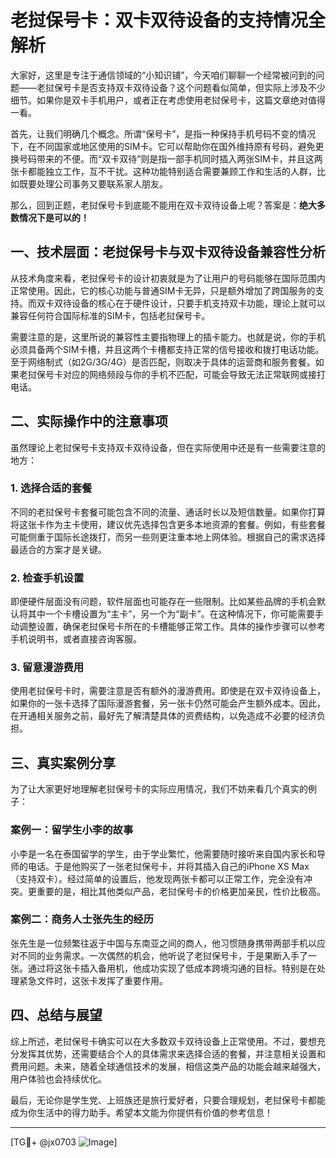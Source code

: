 # 老挝保号卡：双卡双待设备的支持情况全解析

大家好，这里是专注于通信领域的“小知识铺”，今天咱们聊聊一个经常被问到的问题——老挝保号卡是否支持双卡双待设备？这个问题看似简单，但实际上涉及不少细节。如果你是双卡手机用户，或者正在考虑使用老挝保号卡，这篇文章绝对值得一看。

首先，让我们明确几个概念。所谓“保号卡”，是指一种保持手机号码不变的情况下，在不同国家或地区使用的SIM卡。它可以帮助你在国外维持原有号码，避免更换号码带来的不便。而“双卡双待”则是指一部手机同时插入两张SIM卡，并且这两张卡都能独立工作，互不干扰。这种功能特别适合需要兼顾工作和生活的人群，比如既要处理公司事务又要联系家人朋友。

那么，回到正题，老挝保号卡到底能不能用在双卡双待设备上呢？答案是：**绝大多数情况下是可以的！**

## 一、技术层面：老挝保号卡与双卡双待设备兼容性分析

从技术角度来看，老挝保号卡的设计初衷就是为了让用户的号码能够在国际范围内正常使用。因此，它的核心功能与普通SIM卡无异，只是额外增加了跨国服务的支持。而双卡双待设备的核心在于硬件设计，只要手机支持双卡功能，理论上就可以兼容任何符合国际标准的SIM卡，包括老挝保号卡。

需要注意的是，这里所说的兼容性主要指物理上的插卡能力。也就是说，你的手机必须具备两个SIM卡槽，并且这两个卡槽都支持正常的信号接收和拨打电话功能。至于网络制式（如2G/3G/4G）是否匹配，则取决于具体的运营商和服务套餐。如果老挝保号卡对应的网络频段与你的手机不匹配，可能会导致无法正常联网或接打电话。

## 二、实际操作中的注意事项

虽然理论上老挝保号卡支持双卡双待设备，但在实际使用中还是有一些需要注意的地方：

### 1. **选择合适的套餐**
   不同的老挝保号卡套餐可能包含不同的流量、通话时长以及短信数量。如果你打算将这张卡作为主卡使用，建议优先选择包含更多本地资源的套餐。例如，有些套餐可能侧重于国际长途拨打，而另一些则更注重本地上网体验。根据自己的需求选择最适合的方案才是关键。

### 2. **检查手机设置**
   即便硬件层面没有问题，软件层面也可能存在一些限制。比如某些品牌的手机会默认将其中一个卡槽设置为“主卡”，另一个为“副卡”。在这种情况下，你可能需要手动调整设置，确保老挝保号卡所在的卡槽能够正常工作。具体的操作步骤可以参考手机说明书，或者直接咨询客服。

### 3. **留意漫游费用**
   使用老挝保号卡时，需要注意是否有额外的漫游费用。即使是在双卡双待设备上，如果你的一张卡选择了国际漫游套餐，另一张卡仍然可能会产生额外成本。因此，在开通相关服务之前，最好先了解清楚具体的资费结构，以免造成不必要的经济负担。

## 三、真实案例分享

为了让大家更好地理解老挝保号卡的实际应用情况，我们不妨来看几个真实的例子：

### 案例一：留学生小李的故事
小李是一名在泰国留学的学生，由于学业繁忙，他需要随时接听来自国内家长和导师的电话。于是他购买了一张老挝保号卡，并将其插入自己的iPhone XS Max（支持双卡）。经过简单的设置后，他发现两张卡都可以正常工作，完全没有冲突。更重要的是，相比其他类似产品，老挝保号卡的价格更加亲民，性价比极高。

### 案例二：商务人士张先生的经历
张先生是一位频繁往返于中国与东南亚之间的商人，他习惯随身携带两部手机以应对不同的业务需求。一次偶然的机会，他听说了老挝保号卡，于是果断入手了一张。通过将这张卡插入备用机，他成功实现了低成本跨境沟通的目标。特别是在处理紧急文件时，这张卡发挥了重要作用。

## 四、总结与展望

综上所述，老挝保号卡确实可以在大多数双卡双待设备上正常使用。不过，要想充分发挥其优势，还需要结合个人的具体需求来选择合适的套餐，并注意相关设置和费用问题。未来，随着全球通信技术的发展，相信这类产品的功能会越来越强大，用户体验也会持续优化。

最后，无论你是学生党、上班族还是旅行爱好者，只要合理规划，老挝保号卡都能成为你生活中的得力助手。希望本文能为你提供有价值的参考信息！

---

[TG💪+ @jx0703 ![Image](https://github.com/user-attachments/assets/dbca1d08-cadb-493c-b0ec-ad6f7a83f270)]